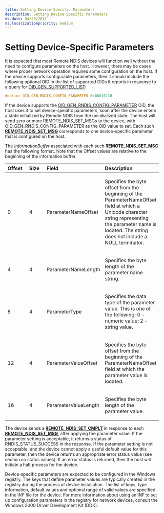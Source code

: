 ```yaml
---
title: Setting Device-Specific Parameters
description: Setting Device-Specific Parameters
ms.date: 04/20/2017
ms.localizationpriority: medium
---
```


# Setting Device-Specific Parameters





It is expected that most Remote NDIS devices will function well without the need to configure parameters on the host. However, there may be cases where proper network operation requires some configuration on the host. If the device supports configurable parameters, then it should include the following optional OID in the list of supported OIDs it reports in response to a query for [OID\_GEN\_SUPPORTED\_LIST](./oid-gen-supported-list.md):

```C++
#define OID_GEN_RNDIS_CONFIG_PARAMETER 0x0001021B
```

If the device supports the [OID\_GEN\_RNDIS\_CONFIG\_PARAMETER](./oid-gen-rndis-config-parameter.md) OID, the host uses it to set device-specific parameters, soon after the device enters a state initialized by Remote NDIS from the uninitialized state. The host will send zero or more REMOTE\_NDIS\_SET\_MSGs to the device, with OID\_GEN\_RNDIS\_CONFIG\_PARAMETER as the OID value to set. Each such [**REMOTE\_NDIS\_SET\_MSG**](/previous-versions/ff570654(v=vs.85)) corresponds to one device-specific parameter that is configured on the host.

The *InformationBuffer* associated with each such [**REMOTE\_NDIS\_SET\_MSG**](/previous-versions/ff570654(v=vs.85)) has the following format. Note that the Offset values are relative to the beginning of the information buffer.

<table>
<colgroup>
<col width="25%" />
<col width="25%" />
<col width="25%" />
<col width="25%" />
</colgroup>
<thead>
<tr class="header">
<th align="left">Offset</th>
<th align="left">Size</th>
<th align="left">Field</th>
<th align="left">Description</th>
</tr>
</thead>
<tbody>
<tr class="odd">
<td align="left"><p>0</p></td>
<td align="left"><p>4</p></td>
<td align="left"><p>ParameterNameOffset</p></td>
<td align="left"><p>Specifies the byte offset from the beginning of the ParameterNameOffset field at which a Unicode character string representing the parameter name is located. The string does not include a NULL terminator.</p></td>
</tr>
<tr class="even">
<td align="left"><p>4</p></td>
<td align="left"><p>4</p></td>
<td align="left"><p>ParameterNameLength</p></td>
<td align="left"><p>Specifies the byte length of the parameter name string.</p></td>
</tr>
<tr class="odd">
<td align="left"><p>8</p></td>
<td align="left"><p>4</p></td>
<td align="left"><p>ParameterType</p></td>
<td align="left"><p>Specifies the data type of the parameter value. This is one of the following: 0 - numeric value; 2 - string value.</p></td>
</tr>
<tr class="even">
<td align="left"><p>12</p></td>
<td align="left"><p>4</p></td>
<td align="left"><p>ParameterValueOffset</p></td>
<td align="left"><p>Specifies the byte offset from the beginning of the ParameterNameOffset field at which the parameter value is located.</p></td>
</tr>
<tr class="odd">
<td align="left"><p>16</p></td>
<td align="left"><p>4</p></td>
<td align="left"><p>ParameterValueLength</p></td>
<td align="left"><p>Specifies the byte length of the parameter value.</p></td>
</tr>
</tbody>
</table>

 

The device sends a [**REMOTE\_NDIS\_SET\_CMPLT**](/previous-versions/ff570651(v=vs.85)) in response to each [**REMOTE\_NDIS\_SET\_MSG**](/previous-versions/ff570654(v=vs.85)), after applying the parameter value. If the parameter setting is acceptable, it returns a status of RNDIS\_STATUS\_SUCCESS in the response. If the parameter setting is not acceptable, and the device cannot apply a useful default value for this parameter, then the device returns an appropriate error status value (see section on status values). If an error status is returned, then the host will initiate a halt process for the device.

Device-specific parameters are expected to be configured in the Windows registry. The keys that define parameter values are typically created in the registry during the process of device installation. The list of keys, type information, default values and optional range of valid values are specified in the INF file for the device. For more information about using an INF to set up configuration parameters in the registry for network devices, consult the Windows 2000 Driver Development Kit (DDK).

 

